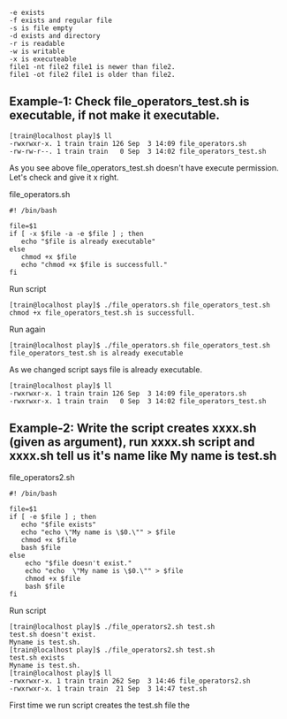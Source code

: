 ```
-e exists
-f exists and regular file   
-s is file empty  
-d exists and directory
-r is readable   
-w is writable   
-x is executeable  
file1 -nt file2 file1 is newer than file2.
file1 -ot file2 file1 is older than file2.

```

## Example-1: Check file_operators_test.sh is executable, if not make it executable.  
```
[train@localhost play]$ ll
-rwxrwxr-x. 1 train train 126 Sep  3 14:09 file_operators.sh
-rw-rw-r--. 1 train train   0 Sep  3 14:02 file_operators_test.sh
```

As you see above file_operators_test.sh doesn't have execute permission. Let's check and give it x right.  

file_operators.sh  
```
#! /bin/bash

file=$1
if [ -x $file -a -e $file ] ; then
   echo "$file is already executable"
else
   chmod +x $file
   echo "chmod +x $file is successfull."
fi
```
Run script  
```
[train@localhost play]$ ./file_operators.sh file_operators_test.sh
chmod +x file_operators_test.sh is successfull.
```
Run again  
```
[train@localhost play]$ ./file_operators.sh file_operators_test.sh
file_operators_test.sh is already executable
```
As we changed script says file is already executable.  
```
[train@localhost play]$ ll
-rwxrwxr-x. 1 train train 126 Sep  3 14:09 file_operators.sh
-rwxrwxr-x. 1 train train   0 Sep  3 14:02 file_operators_test.sh
```

## Example-2: Write the script creates xxxx.sh (given as argument), run xxxx.sh script and xxxx.sh tell us it's name like My name is test.sh


file_operators2.sh  
```
#! /bin/bash

file=$1
if [ -e $file ] ; then
   echo "$file exists"
   echo "echo \"My name is \$0.\"" > $file
   chmod +x $file
   bash $file
else
    echo "$file doesn't exist."
    echo "echo  \"My name is \$0.\"" > $file
    chmod +x $file
    bash $file
fi
```
Run script  
```
[train@localhost play]$ ./file_operators2.sh test.sh
test.sh doesn't exist.
Myname is test.sh.
[train@localhost play]$ ./file_operators2.sh test.sh
test.sh exists
Myname is test.sh.
[train@localhost play]$ ll
-rwxrwxr-x. 1 train train 262 Sep  3 14:46 file_operators2.sh
-rwxrwxr-x. 1 train train  21 Sep  3 14:47 test.sh
```
First time we run script creates the test.sh file the
